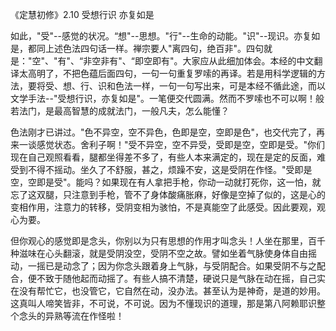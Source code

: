 
《定慧初修》2.10 受想行识 亦复如是

如此，"受"--感觉的状况。“想"--思想。"行"--生命的动能。"识"--现识。亦复如是，都同上述色法四句话一样。禅宗要人"离四句，绝百非"。四句就是："空"、"有"、“非空非有"、“即空即有"。大家应从此细加体会。本经的中文翻译太高明了，不把色蕴后面四句，一句一句重复罗嗦的再译。若是用科学逻辑的方法，要将受、想、行、识和色法一样，一句一句写出来，可是本经不循此途，而以文学手法--"受想行识，亦复如是"。一笔便交代圆满。然而不罗嗦也不可以啊！般若法门，是最高智慧的成就法门，一般凡夫，怎么能懂？

色法刚才已讲过。"色不异空，空不异色，色即是空，空即是色"，也交代完了，再来一谈感觉状态。舍利子啊！"受不异空，空不异受，受即是空，空即是受。"你们现在自己观照看看，腿都坐得差不多了，有些人本来满定的，现在是定的反面，难受到不得不摇动。坐久了不舒服，甚之，烦躁不安，这是受阴在作怪。"受即是空，空即是受"。能吗？如果现在有人拿把手枪，你动一动就打死你，这一怕，就忘了这双腿，只注意到手枪，管不了身体酸痛胀麻，好像是空掉了似的，这是心的变相作用，注意力的转移，受阴变相为骇怕，不是真能空了此感受。因此要观，观心为要。

但你观心的感觉即是念头，你别以为只有思想的作用才叫念头！人坐在那里，百千种滋味在心头翻滚，就是受阴没空，受阴不空之故。譬如坐着气脉使身体自由摇动，一摇已是动念了；因为你念头跟着身上气脉，与受阴配合。如果受阴不与之配合，便不致于随他起而动摇了。有些人搞不清楚，硬说只是气脉在动在摇，自己实在没有帮忙它，也没管它，它自然在动，没办法。甚至认为是神奇，是道的妙用。这真叫人啼笑皆非，不可说，不可说。因为不懂现识的道理，那是第八阿赖耶识整个念头的异熟等流在作怪啦！